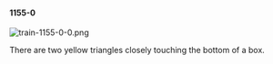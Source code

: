 #### 1155-0
![train-1155-0-0.png](https://github.com/lil-lab/nlvr/raw/master/nlvr/train/images/38/train-1155-0-0.png "train-1155-0-0.png")

There are two yellow triangles closely touching the bottom of a box.